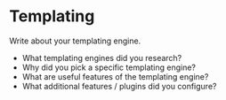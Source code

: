 # Templating

Write about your templating engine.

* What templating engines did you research?
* Why did you pick a specific templating engine?
* What are useful features of the templating engine?
* What additional features / plugins did you configure?
